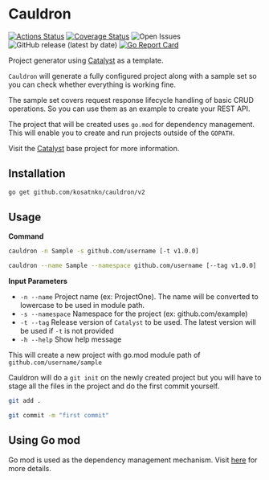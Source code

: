 # Cauldron

[![Actions Status](https://github.com/kosatnkn/cauldron/workflows/CI/badge.svg)](https://github.com/kosatnkn/cauldron/actions)
[![Coverage Status](https://coveralls.io/repos/github/kosatnkn/cauldron/badge.svg?branch=master)](https://coveralls.io/github/kosatnkn/cauldron?branch=master)
![Open Issues](https://img.shields.io/github/issues/kosatnkn/cauldron)
![GitHub release (latest by date)](https://img.shields.io/github/v/release/kosatnkn/cauldron)
[![Go Report Card](https://goreportcard.com/badge/github.com/kosatnkn/cauldron)](https://goreportcard.com/report/github.com/kosatnkn/cauldron)

Project generator using [Catalyst](https://github.com/kosatnkn/catalyst) as a template.

`Cauldron` will generate a fully configured project along with a sample set so you can check whether everything is working fine.

The sample set covers request response lifecycle handling of basic CRUD operations. So you can use them as an example to create your REST API.

The project that will be created uses `go.mod` for dependency management. This will enable you to create and run projects outside of the `GOPATH`.

Visit the [Catalyst](https://github.com/kosatnkn/catalyst) base project for more information.

## Installation

```bash
go get github.com/kosatnkn/cauldron/v2
```

## Usage

**Command**
```bash
cauldron -n Sample -s github.com/username [-t v1.0.0]
```
```bash
cauldron --name Sample --namespace github.com/username [--tag v1.0.0]
```

**Input Parameters**
- `-n --name` Project name (ex: ProjectOne). The name will be converted to lowercase to be used in module path.
- `-s --namespace` Namespace for the project (ex: github.com/example)
- `-t --tag` Release version of `Catalyst` to be used. The latest version will be used if `-t` is not provided
- `-h --help` Show help message

This will create a new project with go.mod module path of `github.com/username/sample`

Cauldron will do a `git init` on the newly created project but you will have to stage all the files in the project and do the first commit yourself.
```bash
git add .

git commit -m "first commit"
```


## Using Go mod

Go mod is used as the dependency management mechanism. Visit [here](https://github.com/golang/go/wiki/Modules) for more details.
